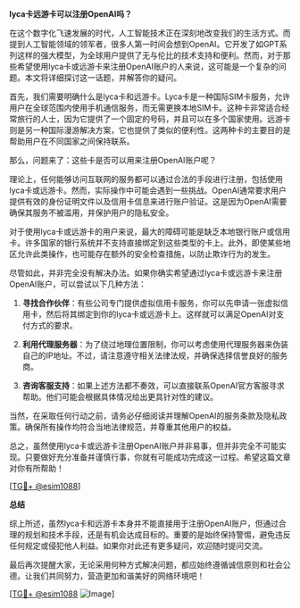 **lyca卡远游卡可以注册OpenAI吗？**

在这个数字化飞速发展的时代，人工智能技术正在深刻地改变我们的生活方式。而提到人工智能领域的领军者，很多人第一时间会想到OpenAI。它开发了如GPT系列这样的强大模型，为全球用户提供了无与伦比的技术支持和便利。然而，对于那些希望使用lyca卡或远游卡来注册OpenAI账户的人来说，这可能是一个复杂的问题。本文将详细探讨这一话题，并解答你的疑问。

首先，我们需要明确什么是lyca卡和远游卡。Lyca卡是一种国际SIM卡服务，允许用户在全球范围内使用手机通信服务，而无需更换本地SIM卡。这种卡非常适合经常旅行的人士，因为它提供了一个固定的号码，并且可以在多个国家使用。远游卡则是另一种国际漫游解决方案，它也提供了类似的便利性。这两种卡的主要目的是帮助用户在不同国家之间保持联系。

那么，问题来了：这些卡是否可以用来注册OpenAI账户呢？

理论上，任何能够访问互联网的服务都可以通过合法的手段进行注册，包括使用lyca卡或远游卡。然而，实际操作中可能会遇到一些挑战。OpenAI通常要求用户提供有效的身份证明文件以及信用卡信息来进行账户验证。这是因为OpenAI需要确保其服务不被滥用，并保护用户的隐私安全。

对于使用lyca卡或远游卡的用户来说，最大的障碍可能是缺乏本地银行账户或信用卡。许多国家的银行系统并不支持直接绑定到这些类型的卡上。此外，即使某些地区允许此类操作，也可能存在额外的安全检查措施，以防止欺诈行为的发生。

尽管如此，并非完全没有解决办法。如果你确实希望通过lyca卡或远游卡来注册OpenAI账户，可以尝试以下几种方法：

1. **寻找合作伙伴**：有些公司专门提供虚拟信用卡服务，你可以先申请一张虚拟信用卡，然后将其绑定到你的lyca卡或远游卡上。这样就可以满足OpenAI对支付方式的要求。
   
2. **利用代理服务器**：为了绕过地理位置限制，你可以考虑使用代理服务器来伪装自己的IP地址。不过，请注意遵守相关法律法规，并确保选择信誉良好的服务商。

3. **咨询客服支持**：如果上述方法都不奏效，可以直接联系OpenAI官方客服寻求帮助。他们可能会根据具体情况给出更具针对性的建议。

当然，在采取任何行动之前，请务必仔细阅读并理解OpenAI的服务条款及隐私政策。确保所有操作均符合当地法律规范，并尊重其他用户的权益。

总之，虽然使用lyca卡或远游卡注册OpenAI账户并非易事，但并非完全不可能实现。只要做好充分准备并谨慎行事，你就有可能成功完成这一过程。希望这篇文章对你有所帮助！

[[TG💪+ @esim1088](https://t.me/s/esim1088)]

**总结**

综上所述，虽然lyca卡和远游卡本身并不能直接用于注册OpenAI账户，但通过合理的规划和技术手段，还是有机会达成目标的。重要的是始终保持警惕，避免违反任何规定或侵犯他人利益。如果你对此还有更多疑问，欢迎随时提问交流。

最后再次提醒大家，无论采用何种方式解决问题，都应始终遵循诚信原则和社会公德。让我们共同努力，营造更加和谐美好的网络环境吧！

[[TG💪+ @esim1088](https://t.me/s/esim1088) ![Image](https://i.postimg.cc/4NQfJmqS/Snipaste-2025-05-13-00-14-12.png)]